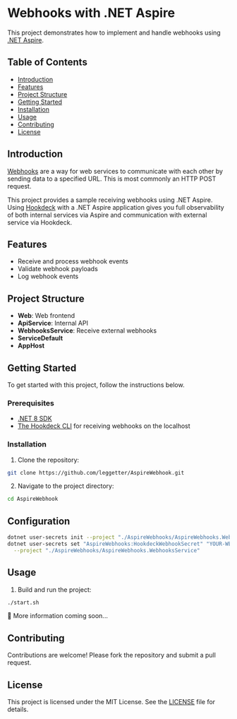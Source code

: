 # Webhooks with .NET Aspire

This project demonstrates how to implement and handle webhooks using [.NET Aspire](https://github.com/dotnet/aspire).

## Table of Contents

- [Introduction](#introduction)
- [Features](#features)
- [Project Structure](#project-structure)
- [Getting Started](#getting-started)
- [Installation](#installation)
- [Usage](#usage)
- [Contributing](#contributing)
- [License](#license)

## Introduction

[Webhooks](https://hookdeck.com/webhooks/guides/what-are-webhooks-how-they-work?ref=github-aspire-webhooks) are a way for web services to communicate with each other by sending data to a specified URL. This is most commonly an HTTP POST request.

This project provides a sample receiving webhooks using .NET Aspire. Using [Hookdeck](https://hookdeck.com?ref=github-aspire-webhooks) with a .NET Aspire application gives you full observability of both internal services via Aspire and communication with external service via Hookdeck.

## Features

- Receive and process webhook events
- Validate webhook payloads
- Log webhook events

## Project Structure

- **Web**: Web frontend
- **ApiService**: Internal API
- **WebhooksService**: Receive external webhooks
- **ServiceDefault**
- **AppHost**

## Getting Started

To get started with this project, follow the instructions below.

### Prerequisites

- [.NET 8 SDK](https://dotnet.microsoft.com/en-us/download/dotnet/8.0)
- [The Hookdeck CLI](https://hookdeck.com/docs/cli?ref=github-aspire-webhooks) for receiving webhooks on the localhost

### Installation

1. Clone the repository:
  ```sh
  git clone https://github.com/leggetter/AspireWebhook.git
  ```
2. Navigate to the project directory:
  ```sh
  cd AspireWebhook
  ```

## Configuration

```sh
dotnet user-secrets init --project "./AspireWebhooks/AspireWebhooks.WebhooksService"
dotnet user-secrets set "AspireWebhooks:HookdeckWebhookSecret" "YOUR-WEBHOOK-SECRET" \
  --project "./AspireWebhooks/AspireWebhooks.WebhooksService"
```

## Usage

1. Build and run the project:
  ```sh
  ./start.sh
  ```

🚧 More information coming soon...

## Contributing

Contributions are welcome! Please fork the repository and submit a pull request.

## License

This project is licensed under the MIT License. See the [LICENSE](LICENSE) file for details.
